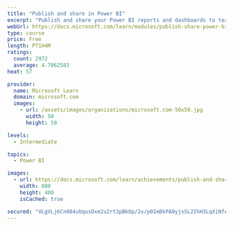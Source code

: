 ```yaml
---
title: "Publish and share in Power BI"
excerpt: "Publish and share your Power BI reports and dashboards to teammates in your organization or to everyone on the web."
webUrl: https://docs.microsoft.com/learn/modules/publish-share-power-bi/
type: course
price: Free
length: PT1H4M
ratings:
  count: 2972
  average: 4.7062583
heat: 57

provider:
  name: Microsoft Learn
  domain: microsoft.com
  images:
    - url: /assets/images/organizations/microsoft.com-50x50.jpg
      width: 50
      height: 50

levels:
  - Intermediate

topics:
  - Power BI

images:
  - url: https://docs.microsoft.com/learn/achievements/publish-and-share-with-power-bi-desktop-social.png
    width: 800
    height: 400
    isCached: true

secured: "VLgVLj6Cn084uUqusOxe2u2rt3pBkOp/2x/p0ImBkPA0yjsSL2IhH3LqXiNfACk6HnD+KaX0V63EggJr48CrJBvG0CSi+kYHlCXrQvWQB7GYK/T/h78Ep0gVO9aXTrigAt3/YTzE3RKcgmNyT4tWg8ml3hABdlqKa9Zab8sOeZFHChFgsJ+FWv66XUo1YEoDPMnwhDbsi5vS6hUeG9QGQeq/gPcRyoN/76H5GrdwLN3gZKLZgYDDPMiAUn6xv2LgaR/Xz7WJ1U68QTmXVo/72OXdPDXLCv6EeKJM4nyoDW9Bbl29M5NRNb3aACGaZVj6gWkx8ftWJJ+kxTqguh3Ml1POQw/mQiSiJHwu5qzawA2qG0Koxny89JJksUZeR3v8aMZqEdLWRs80iNWmO4LPt7mwQyVulcWp9MJ9oX6abjA=;0EWsuW2s52F/dhqkDHlljQ=="
---
```


